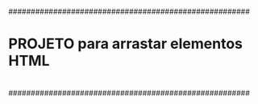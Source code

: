 ######################################################
#													 #
#    PROJETO para arrastar elementos HTML 			 #
#													 #
######################################################
